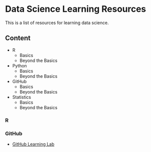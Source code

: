 # Data Science Learning Resources
This is a list of resources for learning data science.

## Content

- R
   * Basics
   * Beyond the Basics
- Python
  * Basics
  * Beyond the Basics
- GitHub
  * Basics
  * Beyond the Basics
- Statistics
  * Basics
  * Beyond the Basics

### R 



### GitHub
* [GitHub Learning Lab](https://lab.github.com/)
